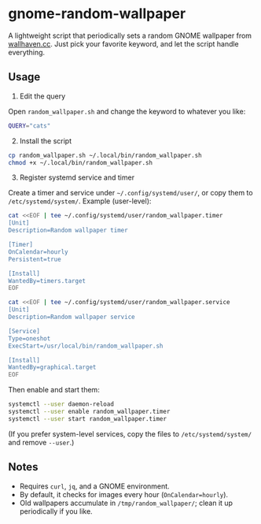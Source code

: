 # gnome-random-wallpaper

A lightweight script that periodically sets a random GNOME wallpaper from
[wallhaven.cc](https://wallhaven.cc). Just pick your favorite keyword, and let
the script handle everything.

## Usage

1. Edit the query

Open `random_wallpaper.sh` and change the keyword to whatever you like:

```sh
QUERY="cats"
```

2. Install the script

```sh
cp random_wallpaper.sh ~/.local/bin/random_wallpaper.sh
chmod +x ~/.local/bin/random_wallpaper.sh
```

3. Register systemd service and timer

Create a timer and service under `~/.config/systemd/user/`, or copy them to
`/etc/systemd/system/`. Example (user-level):

```sh
cat <<EOF | tee ~/.config/systemd/user/random_wallpaper.timer
[Unit]
Description=Random wallpaper timer

[Timer]
OnCalendar=hourly
Persistent=true

[Install]
WantedBy=timers.target
EOF

cat <<EOF | tee ~/.config/systemd/user/random_wallpaper.service
[Unit]
Description=Random wallpaper service

[Service]
Type=oneshot
ExecStart=/usr/local/bin/random_wallpaper.sh

[Install]
WantedBy=graphical.target
EOF
```

Then enable and start them:

```sh
systemctl --user daemon-reload
systemctl --user enable random_wallpaper.timer
systemctl --user start random_wallpaper.timer
```

(If you prefer system-level services, copy the files to `/etc/systemd/system/`
and remove `--user`.)

## Notes

- Requires `curl`, `jq`, and a GNOME environment.
- By default, it checks for images every hour (`OnCalendar=hourly`).
- Old wallpapers accumulate in `/tmp/random_wallpaper/`; clean it up
  periodically if you like.

